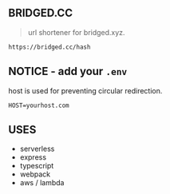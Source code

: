 ## BRIDGED.CC
> url shortener for bridged.xyz.


```
https://bridged.cc/hash
```

## NOTICE - add your `.env`

host is used for preventing circular redirection.
```
HOST=yourhost.com
```


## USES
- serverless
- express
- typescript
- webpack
- aws / lambda